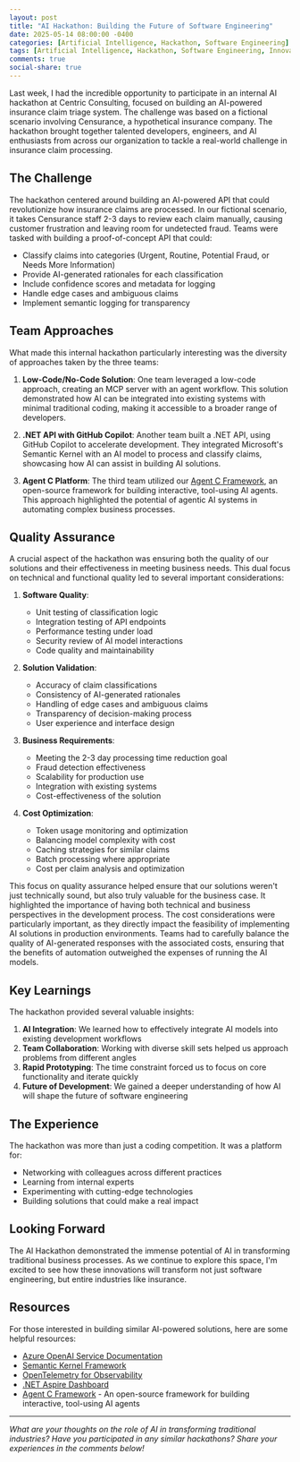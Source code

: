 ```yaml
---
layout: post
title: "AI Hackathon: Building the Future of Software Engineering"
date: 2025-05-14 08:00:00 -0400
categories: [Artificial Intelligence, Hackathon, Software Engineering]
tags: [Artificial Intelligence, Hackathon, Software Engineering, Innovation]
comments: true
social-share: true
---
```


Last week, I had the incredible opportunity to participate in an internal AI hackathon at Centric Consulting, focused on building an AI-powered insurance claim triage system. The challenge was based on a fictional scenario involving Censurance, a hypothetical insurance company. The hackathon brought together talented developers, engineers, and AI enthusiasts from across our organization to tackle a real-world challenge in insurance claim processing.

## The Challenge

The hackathon centered around building an AI-powered API that could revolutionize how insurance claims are processed. In our fictional scenario, it takes Censurance staff 2-3 days to review each claim manually, causing customer frustration and leaving room for undetected fraud. Teams were tasked with building a proof-of-concept API that could:

- Classify claims into categories (Urgent, Routine, Potential Fraud, or Needs More Information)
- Provide AI-generated rationales for each classification
- Include confidence scores and metadata for logging
- Handle edge cases and ambiguous claims
- Implement semantic logging for transparency

## Team Approaches

What made this internal hackathon particularly interesting was the diversity of approaches taken by the three teams:

1. **Low-Code/No-Code Solution**: One team leveraged a low-code approach, creating an MCP server with an agent workflow. This solution demonstrated how AI can be integrated into existing systems with minimal traditional coding, making it accessible to a broader range of developers.

2. **.NET API with GitHub Copilot**: Another team built a .NET API, using GitHub Copilot to accelerate development. They integrated Microsoft's Semantic Kernel with an AI model to process and classify claims, showcasing how AI can assist in building AI solutions.

3. **Agent C Platform**: The third team utilized our [Agent C Framework](https://github.com/centricconsulting/agent_c_framework), an open-source framework for building interactive, tool-using AI agents. This approach highlighted the potential of agentic AI systems in automating complex business processes.

## Quality Assurance

A crucial aspect of the hackathon was ensuring both the quality of our solutions and their effectiveness in meeting business needs. This dual focus on technical and functional quality led to several important considerations:

1. **Software Quality**:
   - Unit testing of classification logic
   - Integration testing of API endpoints
   - Performance testing under load
   - Security review of AI model interactions
   - Code quality and maintainability

2. **Solution Validation**:
   - Accuracy of claim classifications
   - Consistency of AI-generated rationales
   - Handling of edge cases and ambiguous claims
   - Transparency of decision-making process
   - User experience and interface design

3. **Business Requirements**:
   - Meeting the 2-3 day processing time reduction goal
   - Fraud detection effectiveness
   - Scalability for production use
   - Integration with existing systems
   - Cost-effectiveness of the solution

4. **Cost Optimization**:
   - Token usage monitoring and optimization
   - Balancing model complexity with cost
   - Caching strategies for similar claims
   - Batch processing where appropriate
   - Cost per claim analysis and optimization

This focus on quality assurance helped ensure that our solutions weren't just technically sound, but also truly valuable for the business case. It highlighted the importance of having both technical and business perspectives in the development process. The cost considerations were particularly important, as they directly impact the feasibility of implementing AI solutions in production environments. Teams had to carefully balance the quality of AI-generated responses with the associated costs, ensuring that the benefits of automation outweighed the expenses of running the AI models.

## Key Learnings

The hackathon provided several valuable insights:

1. **AI Integration**: We learned how to effectively integrate AI models into existing development workflows
2. **Team Collaboration**: Working with diverse skill sets helped us approach problems from different angles
3. **Rapid Prototyping**: The time constraint forced us to focus on core functionality and iterate quickly
4. **Future of Development**: We gained a deeper understanding of how AI will shape the future of software engineering

## The Experience

The hackathon was more than just a coding competition. It was a platform for:

- Networking with colleagues across different practices
- Learning from internal experts
- Experimenting with cutting-edge technologies
- Building solutions that could make a real impact

## Looking Forward

The AI Hackathon demonstrated the immense potential of AI in transforming traditional business processes. As we continue to explore this space, I'm excited to see how these innovations will transform not just software engineering, but entire industries like insurance.

## Resources

For those interested in building similar AI-powered solutions, here are some helpful resources:

- [Azure OpenAI Service Documentation](https://learn.microsoft.com/en-us/azure/ai-services/openai/)
- [Semantic Kernel Framework](https://learn.microsoft.com/en-us/semantic-kernel/)
- [OpenTelemetry for Observability](https://opentelemetry.io/)
- [.NET Aspire Dashboard](https://learn.microsoft.com/dotnet/aspire/fundamentals/dashboard/standalone)
- [Agent C Framework](https://github.com/centricconsulting/agent_c_framework) - An open-source framework for building interactive, tool-using AI agents

---

*What are your thoughts on the role of AI in transforming traditional industries? Have you participated in any similar hackathons? Share your experiences in the comments below!* 